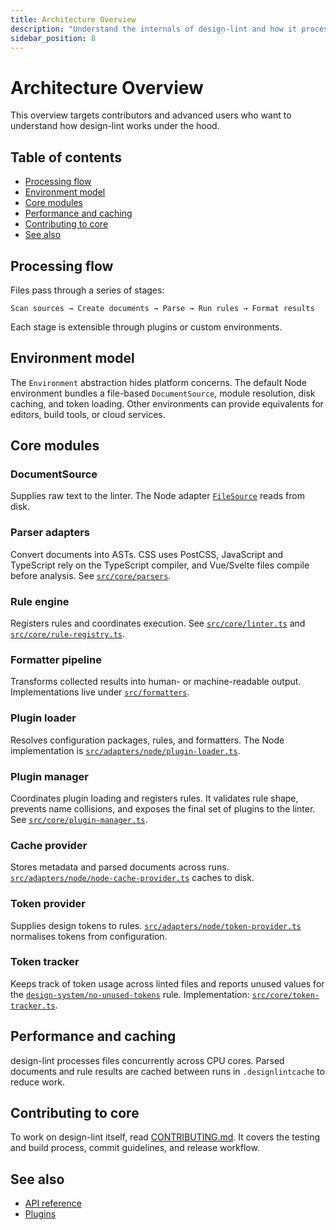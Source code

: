 ```yaml
---
title: Architecture Overview
description: "Understand the internals of design-lint and how it processes files."
sidebar_position: 8
---
```


# Architecture Overview

This overview targets contributors and advanced users who want to understand how design-lint works under the hood.

## Table of contents
- [Processing flow](#processing-flow)
- [Environment model](#environment-model)
- [Core modules](#core-modules)
- [Performance and caching](#performance-and-caching)
- [Contributing to core](#contributing-to-core)
- [See also](#see-also)

## Processing flow
Files pass through a series of stages:

```text
Scan sources → Create documents → Parse → Run rules → Format results
```

Each stage is extensible through plugins or custom environments.

## Environment model
The `Environment` abstraction hides platform concerns. The default Node environment bundles a file-based `DocumentSource`, module resolution, disk caching, and token loading. Other environments can provide equivalents for editors, build tools, or cloud services.

## Core modules
### DocumentSource
Supplies raw text to the linter. The Node adapter [`FileSource`](https://github.com/bylapidist/design-lint/blob/main/src/adapters/node/file-source.ts) reads from disk.

### Parser adapters
Convert documents into ASTs. CSS uses PostCSS, JavaScript and TypeScript rely on the TypeScript compiler, and Vue/Svelte files compile before analysis. See [`src/core/parsers`](https://github.com/bylapidist/design-lint/tree/main/src/core/parsers).

### Rule engine
Registers rules and coordinates execution. See [`src/core/linter.ts`](https://github.com/bylapidist/design-lint/blob/main/src/core/linter.ts) and [`src/core/rule-registry.ts`](https://github.com/bylapidist/design-lint/blob/main/src/core/rule-registry.ts).

### Formatter pipeline
Transforms collected results into human- or machine-readable output. Implementations live under [`src/formatters`](https://github.com/bylapidist/design-lint/tree/main/src/formatters).

### Plugin loader
Resolves configuration packages, rules, and formatters. The Node implementation is [`src/adapters/node/plugin-loader.ts`](https://github.com/bylapidist/design-lint/blob/main/src/adapters/node/plugin-loader.ts).

### Plugin manager
Coordinates plugin loading and registers rules. It validates rule shape, prevents name collisions, and exposes the final set of
plugins to the linter. See [`src/core/plugin-manager.ts`](https://github.com/bylapidist/design-lint/blob/main/src/core/plugin-manager.ts).

### Cache provider
Stores metadata and parsed documents across runs. [`src/adapters/node/node-cache-provider.ts`](https://github.com/bylapidist/design-lint/blob/main/src/adapters/node/node-cache-provider.ts) caches to disk.

### Token provider
Supplies design tokens to rules. [`src/adapters/node/token-provider.ts`](https://github.com/bylapidist/design-lint/blob/main/src/adapters/node/token-provider.ts) normalises tokens from configuration.

### Token tracker
Keeps track of token usage across linted files and reports unused values for the [`design-system/no-unused-tokens`](./rules/design-system/no-unused-tokens.md) rule. Implementation: [`src/core/token-tracker.ts`](https://github.com/bylapidist/design-lint/blob/main/src/core/token-tracker.ts).

## Performance and caching
design-lint processes files concurrently across CPU cores. Parsed documents and rule results are cached between runs in `.designlintcache` to reduce work.

## Contributing to core
To work on design-lint itself, read [CONTRIBUTING.md](https://github.com/bylapidist/design-lint/blob/main/CONTRIBUTING.md). It covers the testing and build process, commit guidelines, and release workflow.

## See also
- [API reference](./api.md)
- [Plugins](./plugins.md)
